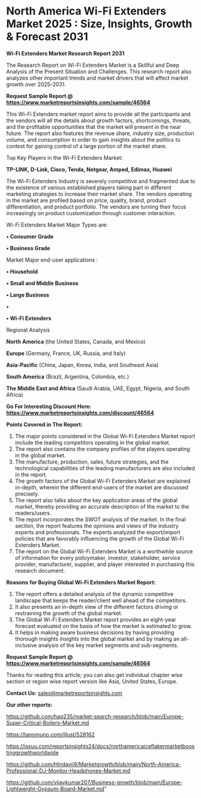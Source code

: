 # North America Wi-Fi Extenders Market 2025 : Size, Insights, Growth & Forecast 2031

<strong>Wi-Fi Extenders Market Research Report 2031</strong>

The Research Report on Wi-Fi Extenders Market is a Skillful and Deep Analysis of the Present Situation and Challenges. This research report also analyzes other important trends and market drivers that will affect market growth over 2025-2031.

<strong>Request Sample Report @ <a href=https://www.marketreportsinsights.com/sample/46564>https://www.marketreportsinsights.com/sample/46564</a></strong>

This Wi-Fi Extenders market report aims to provide all the participants and the vendors will all the details about growth factors, shortcomings, threats, and the profitable opportunities that the market will present in the near future. The report also features the revenue share, industry size, production volume, and consumption in order to gain insights about the politics to contest for gaining control of a large portion of the market share.

Top Key Players in the Wi-Fi Extenders Market:

<strong>TP-LINK, D-Link, Cisco, Tenda, Netgear, Amped, Edimax, Huawei</strong>

The Wi-Fi Extenders Industry is severely competitive and fragmented due to the existence of various established players taking part in different marketing strategies to increase their market share. The vendors operating in the market are profiled based on price, quality, brand, product differentiation, and product portfolio. The vendors are turning their focus increasingly on product customization through customer interaction.

Wi-Fi Extenders Market Major Types are:

<strong>•  Consumer Grade

•  Business Grade</strong>

Market Major end-user applications :

<strong>•  Household

•  Small and Middle Business

•  Large Business

•  

•  Wi-Fi Extenders</strong>

Regional Analysis

</u><strong><b>North America</b></strong> (the United States, Canada, and Mexico)

<strong><b>Europe </b></strong>(Germany, France, UK, Russia, and Italy)

<strong><b>Asia-Pacific</b></strong> (China, Japan, Korea, India, and Southeast Asia)

<strong><b>South America</b></strong> (Brazil, Argentina, Colombia, etc.)

<strong><b>The Middle East and Africa</b></strong> (Saudi Arabia, UAE, Egypt, Nigeria, and South Africa)

<strong>Go For Interesting Discount Here: <a href=https://www.marketreportsinsights.com/discount/46564>https://www.marketreportsinsights.com/discount/46564</a></strong>

<strong>Points Covered in The Report:</strong>
<ol>
  <li>The major points considered in the Global Wi-Fi Extenders Market report include the leading competitors operating in the global market.</li>
  <li>The report also contains the company profiles of the players operating in the global market.</li>
  <li>The manufacture, production, sales, future strategies, and the technological capabilities of the leading manufacturers are also included in the report.</li>
  <li>The growth factors of the Global Wi-Fi Extenders Market are explained in-depth, wherein the different end-users of the market are discussed precisely.</li>
  <li>The report also talks about the key application areas of the global market, thereby providing an accurate description of the market to the readers/users.</li>
  <li>The report incorporates the SWOT analysis of the market. In the final section, the report features the opinions and views of the industry experts and professionals. The experts analyzed the export/import policies that are favorably influencing the growth of the Global Wi-Fi Extenders Market.</li>
  <li>The report on the Global Wi-Fi Extenders Market is a worthwhile source of information for every policymaker, investor, stakeholder, service provider, manufacturer, supplier, and player interested in purchasing this research document.</li>
</ol>
<strong>Reasons for Buying Global Wi-Fi Extenders Market Report:</strong>

<ol>
  <li>The report offers a detailed analysis of the dynamic competitive landscape that keeps the reader/client well ahead of the competitors.</li>
  <li>It also presents an in-depth view of the different factors driving or restraining the growth of the global market.</li>
  <li>The Global Wi-Fi Extenders Market report provides an eight-year forecast evaluated on the basis of how the market is estimated to grow.</li>
  <li>It helps in making aware business decisions by having providing thorough insights insights into the global market and by making an all-inclusive analysis of the key market segments and sub-segments.</li>
</ol>
<strong>Request Sample Report @ <a href=https://www.marketreportsinsights.com/sample/46564>https://www.marketreportsinsights.com/sample/46564</a></strong>


Thanks for reading this article; you can also get individual chapter wise section or region wise report version like Asia, United States, Europe.

<strong>Contact Us:</strong>
sales@marketreportsinsights.com

<strong>Our other reports:</strong>

<a href=https://github.com/haq235/market-search-research/blob/main/Europe-Super-Critical-Boilers-Market.md>https://github.com/haq235/market-search-research/blob/main/Europe-Super-Critical-Boilers-Market.md</a>

<a href=https://tanomuno.com/illust/528162>https://tanomuno.com/illust/528162</a>

<a href=https://issuu.com/reportsinsights24/docs/northamericaiceflakermarketboostinggrowthworldwide>https://issuu.com/reportsinsights24/docs/northamericaiceflakermarketboostinggrowthworldwide</a>

<a href=https://github.com/Hindavii9/Marketgrowth/blob/main/North-America-Professional-DJ-Monitor-Headphones-Market.md>https://github.com/Hindavii9/Marketgrowth/blob/main/North-America-Professional-DJ-Monitor-Headphones-Market.md</a>

<a href=https://github.com/vijaykumar207/Business-growth/blob/main/Europe-Lightweight-Gypsum-Board-Market.md>https://github.com/vijaykumar207/Business-growth/blob/main/Europe-Lightweight-Gypsum-Board-Market.md</a>"
